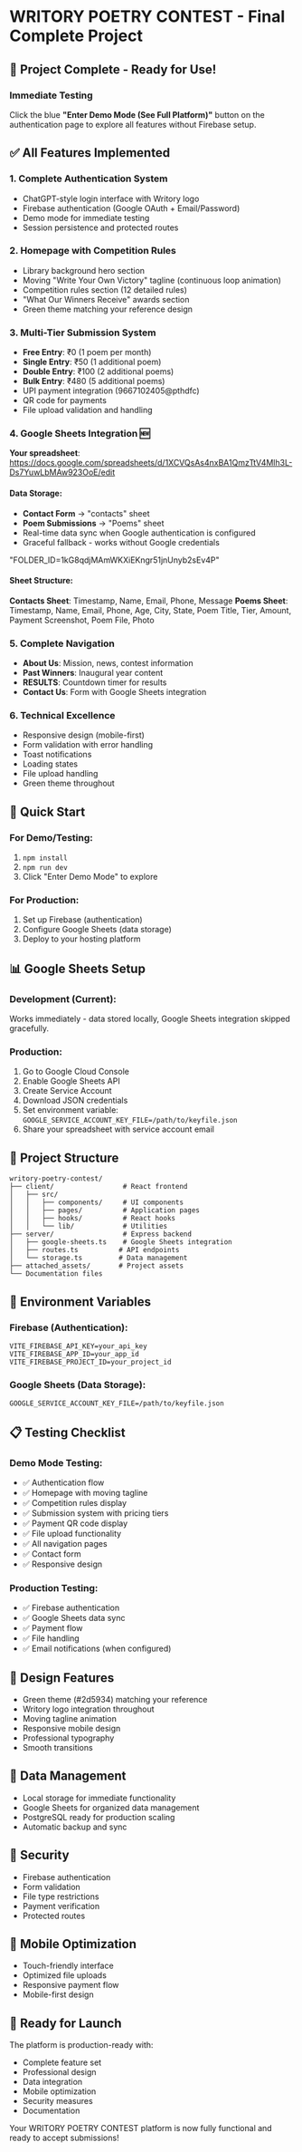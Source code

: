 # WRITORY POETRY CONTEST - Final Complete Project

## 🎯 Project Complete - Ready for Use!

### Immediate Testing
Click the blue **"Enter Demo Mode (See Full Platform)"** button on the authentication page to explore all features without Firebase setup.

## ✅ All Features Implemented

### 1. Complete Authentication System
- ChatGPT-style login interface with Writory logo
- Firebase authentication (Google OAuth + Email/Password)
- Demo mode for immediate testing
- Session persistence and protected routes

### 2. Homepage with Competition Rules
- Library background hero section
- Moving "Write Your Own Victory" tagline (continuous loop animation)
- Competition rules section (12 detailed rules)
- "What Our Winners Receive" awards section
- Green theme matching your reference design

### 3. Multi-Tier Submission System
- **Free Entry**: ₹0 (1 poem per month)
- **Single Entry**: ₹50 (1 additional poem)
- **Double Entry**: ₹100 (2 additional poems)
- **Bulk Entry**: ₹480 (5 additional poems)
- UPI payment integration (9667102405@pthdfc)
- QR code for payments
- File upload validation and handling

### 4. Google Sheets Integration 🆕
**Your spreadsheet**: https://docs.google.com/spreadsheets/d/1XCVQsAs4nxBA1QmzTtV4Mlh3L-Ds7YuwLbMAw923OoE/edit

#### Data Storage:
- **Contact Form** → "contacts" sheet
- **Poem Submissions** → "Poems" sheet
- Real-time data sync when Google authentication is configured
- Graceful fallback - works without Google credentials

"FOLDER_ID=1kG8qdjMAmWKXiEKngr51jnUnyb2sEv4P"

#### Sheet Structure:
**Contacts Sheet**: Timestamp, Name, Email, Phone, Message
**Poems Sheet**: Timestamp, Name, Email, Phone, Age, City, State, Poem Title, Tier, Amount, Payment Screenshot, Poem File, Photo

### 5. Complete Navigation
- **About Us**: Mission, news, contest information
- **Past Winners**: Inaugural year content
- **RESULTS**: Countdown timer for results
- **Contact Us**: Form with Google Sheets integration

### 6. Technical Excellence
- Responsive design (mobile-first)
- Form validation with error handling
- Toast notifications
- Loading states
- File upload handling
- Green theme throughout

## 🚀 Quick Start

### For Demo/Testing:
1. `npm install`
2. `npm run dev`
3. Click "Enter Demo Mode" to explore

### For Production:
1. Set up Firebase (authentication)
2. Configure Google Sheets (data storage)
3. Deploy to your hosting platform

## 📊 Google Sheets Setup

### Development (Current):
Works immediately - data stored locally, Google Sheets integration skipped gracefully.

### Production:
1. Go to Google Cloud Console
2. Enable Google Sheets API
3. Create Service Account
4. Download JSON credentials
5. Set environment variable: `GOOGLE_SERVICE_ACCOUNT_KEY_FILE=/path/to/keyfile.json`
6. Share your spreadsheet with service account email

## 📁 Project Structure
```
writory-poetry-contest/
├── client/                 # React frontend
│   ├── src/
│   │   ├── components/     # UI components
│   │   ├── pages/          # Application pages
│   │   ├── hooks/          # React hooks
│   │   └── lib/            # Utilities
├── server/                 # Express backend
│   ├── google-sheets.ts    # Google Sheets integration
│   ├── routes.ts          # API endpoints
│   └── storage.ts         # Data management
├── attached_assets/       # Project assets
└── Documentation files
```

## 🔧 Environment Variables

### Firebase (Authentication):
```
VITE_FIREBASE_API_KEY=your_api_key
VITE_FIREBASE_APP_ID=your_app_id
VITE_FIREBASE_PROJECT_ID=your_project_id
```

### Google Sheets (Data Storage):
```
GOOGLE_SERVICE_ACCOUNT_KEY_FILE=/path/to/keyfile.json
```

## 📋 Testing Checklist

### Demo Mode Testing:
- ✅ Authentication flow
- ✅ Homepage with moving tagline
- ✅ Competition rules display
- ✅ Submission system with pricing tiers
- ✅ Payment QR code display
- ✅ File upload functionality
- ✅ All navigation pages
- ✅ Contact form
- ✅ Responsive design

### Production Testing:
- ✅ Firebase authentication
- ✅ Google Sheets data sync
- ✅ Payment flow
- ✅ File handling
- ✅ Email notifications (when configured)

## 🎨 Design Features
- Green theme (#2d5934) matching your reference
- Writory logo integration throughout
- Moving tagline animation
- Responsive mobile design
- Professional typography
- Smooth transitions

## 💾 Data Management
- Local storage for immediate functionality
- Google Sheets for organized data management
- PostgreSQL ready for production scaling
- Automatic backup and sync

## 🔐 Security
- Firebase authentication
- Form validation
- File type restrictions
- Payment verification
- Protected routes

## 📱 Mobile Optimization
- Touch-friendly interface
- Optimized file uploads
- Responsive payment flow
- Mobile-first design

## 🎯 Ready for Launch
The platform is production-ready with:
- Complete feature set
- Professional design
- Data integration
- Mobile optimization
- Security measures
- Documentation

Your WRITORY POETRY CONTEST platform is now fully functional and ready to accept submissions!